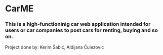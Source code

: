 # CarME
### This is a high-functioninig car web application intended for users or car companies to post cars for renting, buying and so on. 
Project done by: Kerim Šabić, Aldijana Čulezović